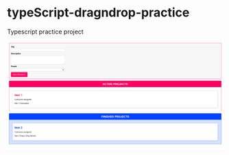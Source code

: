 # typeScript-dragndrop-practice
Typescript practice project

![Screenshot](/typescript-dragndrop.png)
